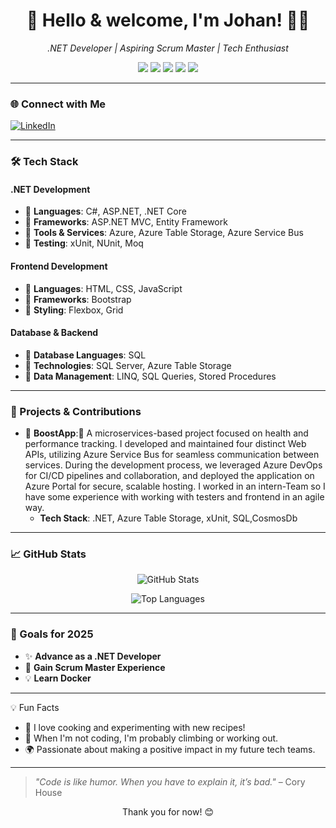 <!-- GitHub Profile README Template -->
<h1 align="center">👋 Hello & welcome, I'm Johan! 👨‍💻</h1>
<p align="center">
  <em>.NET Developer | Aspiring Scrum Master | Tech Enthusiast</em>
</p>

<p align="center">
  <img src="https://img.shields.io/badge/.NET%20Developer-5C2D91?style=for-the-badge&logo=dotnet&logoColor=white"/>
  <img src="https://img.shields.io/badge/HTML-E34F26?style=for-the-badge&logo=html5&logoColor=white"/>
  <img src="https://img.shields.io/badge/CSS-1572B6?style=for-the-badge&logo=css3&logoColor=white"/>
  <img src="https://img.shields.io/badge/JavaScript-F7DF1E?style=for-the-badge&logo=javascript&logoColor=black"/>
  <img src="https://img.shields.io/badge/SQL-CC2927?style=for-the-badge&logo=MicrosoftSQLServer&logoColor=white"/>
</p>

---

### 🌐 Connect with Me
[![LinkedIn](https://img.shields.io/badge/LinkedIn-0077B5?style=for-the-badge&logo=linkedin&logoColor=white)](https://www.linkedin.com/in/johan-nordstr%C3%B6m-14471928a/)

---

### 🛠 Tech Stack
#### .NET Development
- 🔹 **Languages**: C#, ASP.NET, .NET Core
- 🔹 **Frameworks**: ASP.NET MVC, Entity Framework
- 🔹 **Tools & Services**: Azure, Azure Table Storage, Azure Service Bus
- 🔹 **Testing**: xUnit, NUnit, Moq

#### Frontend Development
- 🔹 **Languages**: HTML, CSS, JavaScript
- 🔹 **Frameworks**: Bootstrap
- 🔹 **Styling**: Flexbox, Grid

#### Database & Backend
- 🔹 **Database Languages**: SQL
- 🔹 **Technologies**: SQL Server, Azure Table Storage
- 🔹 **Data Management**: LINQ, SQL Queries, Stored Procedures

---

### 🚀 Projects & Contributions
- 🌟 **BoostApp**:🌟 A microservices-based project focused on health and performance tracking. I developed and maintained four distinct Web APIs, utilizing Azure Service Bus for seamless communication between services. During the development process, we leveraged Azure DevOps for CI/CD pipelines and collaboration, and deployed the application on Azure Portal for secure, scalable hosting. I worked in an intern-Team so I have some experience with working with testers and frontend in an agile way.
  - **Tech Stack**: .NET, Azure Table Storage, xUnit, SQL,CosmosDb

---

### 📈 GitHub Stats
<p align="center">
  <img src="https://github-readme-stats.vercel.app/api?username=yourusername&show_icons=true&theme=radical" alt="GitHub Stats"/>
</p>

<p align="center">
  <img src="https://github-readme-stats.vercel.app/api/top-langs/?username=yourusername&layout=compact&theme=radical" alt="Top Languages"/>
</p>

---

### 🎯 Goals for 2025
- ✨ **Advance as a .NET Developer**
- 👥 **Gain Scrum Master Experience**
- 💡 **Learn Docker**

---

💡 Fun Facts
- 🍳 I love cooking and experimenting with new recipes!
- 🧗 When I'm not coding, I'm probably climbing or working out.
- 🌍 Passionate about making a positive impact in my future tech teams.

---

>*"Code is like humor. When you have to explain it, it’s bad."* – Cory House

<p align="center">Thank you for now! 😊</p>

